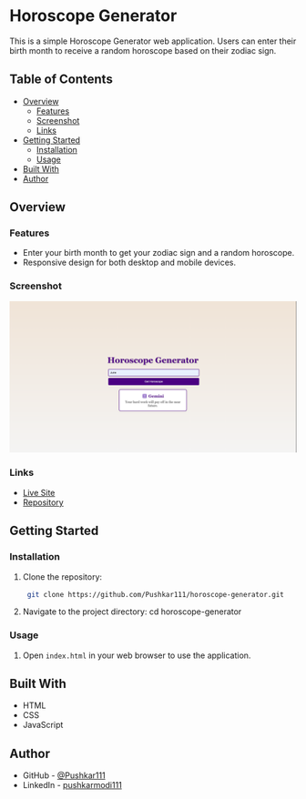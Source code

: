 # Horoscope Generator

This is a simple Horoscope Generator web application. Users can enter their birth month to receive a random horoscope based on their zodiac sign.

## Table of Contents

- [Overview](#overview)
  - [Features](#features)
  - [Screenshot](#screenshot)
  - [Links](#links)
- [Getting Started](#getting-started)
  - [Installation](#installation)
  - [Usage](#usage)
- [Built With](#built-with)
- [Author](#author)

## Overview

### Features

- Enter your birth month to get your zodiac sign and a random horoscope.
- Responsive design for both desktop and mobile devices.

### Screenshot

![Horoscope Generator Screenshot](screenshot.png)

### Links

- [Live Site](https://your-live-site-url.com)
- [Repository](https://github.com/Pushkar111/horoscope-generator)

## Getting Started

### Installation

1. Clone the repository:
   ```sh
    git clone https://github.com/Pushkar111/horoscope-generator.git

2. Navigate to the project directory:
    cd horoscope-generator

### Usage

1. Open `index.html` in your web browser to use the application.

## Built With

- HTML
- CSS
- JavaScript

## Author

- GitHub - [@Pushkar111](https://github.com/Pushkar111)
- LinkedIn - [pushkarmodi111](https://www.linkedin.com/in/pushkarmodi111/)